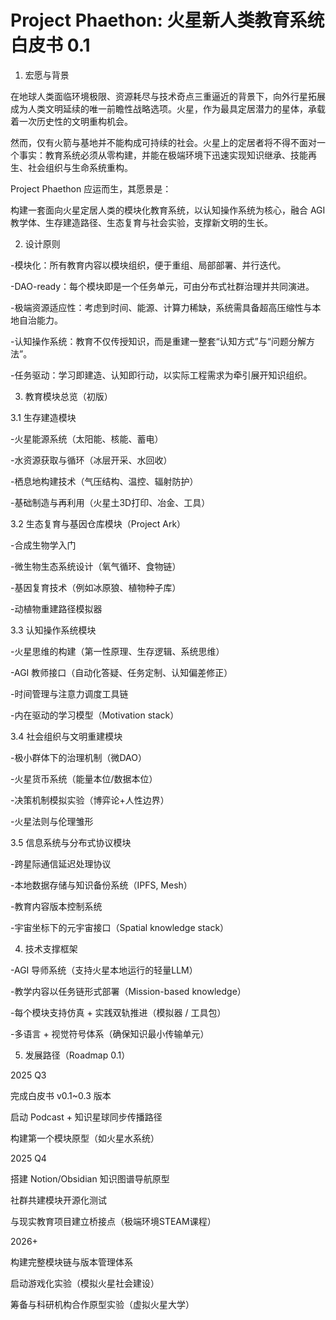# Project Phaethon: 火星新人类教育系统白皮书 0.1

1. 宏愿与背景

在地球人类面临环境极限、资源耗尽与技术奇点三重逼近的背景下，向外行星拓展成为人类文明延续的唯一前瞻性战略选项。火星，作为最具定居潜力的星体，承载着一次历史性的文明重构机会。

然而，仅有火箭与基地并不能构成可持续的社会。火星上的定居者将不得不面对一个事实：教育系统必须从零构建，并能在极端环境下迅速实现知识继承、技能再生、社会组织与生命系统重构。

Project Phaethon 应运而生，其愿景是：

构建一套面向火星定居人类的模块化教育系统，以认知操作系统为核心，融合 AGI 教学体、生存建造路径、生态复育与社会实验，支撑新文明的生长。

2. 设计原则

-模块化：所有教育内容以模块组织，便于重组、局部部署、并行迭代。

-DAO-ready：每个模块即是一个任务单元，可由分布式社群治理并共同演进。

-极端资源适应性：考虑到时间、能源、计算力稀缺，系统需具备超高压缩性与本地自治能力。

-认知操作系统：教育不仅传授知识，而是重建一整套“认知方式”与“问题分解方法”。

-任务驱动：学习即建造、认知即行动，以实际工程需求为牵引展开知识组织。

3. 教育模块总览（初版）

3.1 生存建造模块

-火星能源系统（太阳能、核能、蓄电）

-水资源获取与循环（冰层开采、水回收）

-栖息地构建技术（气压结构、温控、辐射防护）

-基础制造与再利用（火星土3D打印、冶金、工具）

3.2 生态复育与基因仓库模块（Project Ark）

-合成生物学入门

-微生物生态系统设计（氧气循环、食物链）

-基因复育技术（例如冰原狼、植物种子库）

-动植物重建路径模拟器

3.3 认知操作系统模块

-火星思维的构建（第一性原理、生存逻辑、系统思维）

-AGI 教师接口（自动化答疑、任务定制、认知偏差修正）

-时间管理与注意力调度工具链

-内在驱动的学习模型（Motivation stack）

3.4 社会组织与文明重建模块

-极小群体下的治理机制（微DAO）

-火星货币系统（能量本位/数据本位）

-决策机制模拟实验（博弈论+人性边界）

-火星法则与伦理雏形

3.5 信息系统与分布式协议模块

-跨星际通信延迟处理协议

-本地数据存储与知识备份系统（IPFS, Mesh）

-教育内容版本控制系统

-宇宙坐标下的元宇宙接口（Spatial knowledge stack）


4. 技术支撑框架

-AGI 导师系统（支持火星本地运行的轻量LLM）

-教学内容以任务链形式部署（Mission-based knowledge）

-每个模块支持仿真 + 实践双轨推进（模拟器 / 工具包）

-多语言 + 视觉符号体系（确保知识最小传输单元）


5. 发展路径（Roadmap 0.1）

2025 Q3

完成白皮书 v0.1~0.3 版本

启动 Podcast + 知识星球同步传播路径

构建第一个模块原型（如火星水系统）

2025 Q4

搭建 Notion/Obsidian 知识图谱导航原型

社群共建模块开源化测试

与现实教育项目建立桥接点（极端环境STEAM课程）

2026+

构建完整模块链与版本管理体系

启动游戏化实验（模拟火星社会建设）

筹备与科研机构合作原型实验（虚拟火星大学）
